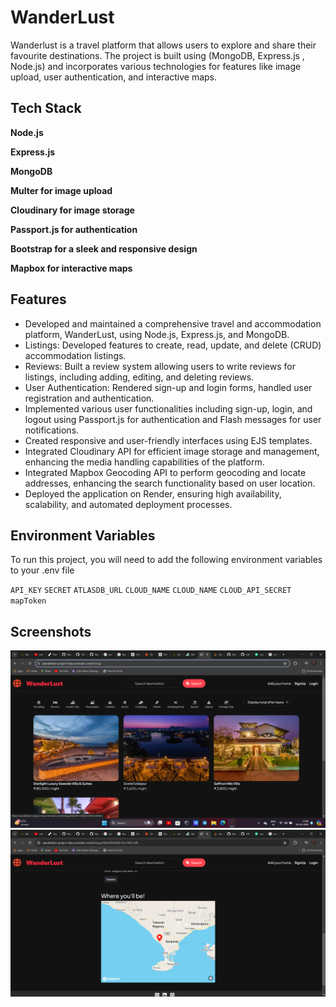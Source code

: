 
# WanderLust

Wanderlust is a travel platform that allows users to explore and share their favourite destinations. The project is built using (MongoDB, Express.js , Node.js) and incorporates various technologies for features like image upload, user authentication, and interactive maps.


## Tech Stack

**Node.js**

**Express.js**

**MongoDB**

**Multer for image upload**

**Cloudinary for image storage**

**Passport.js for authentication**

**Bootstrap for a sleek and responsive design**

**Mapbox for interactive maps**

## Features

- Developed and maintained a comprehensive travel and accommodation platform, WanderLust, using Node.js, Express.js, and MongoDB.
- Listings: Developed features to create, read, update, and delete (CRUD) accommodation listings.
- Reviews: Built a review system allowing users to write reviews for listings, including adding, editing, and deleting reviews.
- User Authentication: Rendered sign-up and login forms, handled user registration and authentication.
- Implemented various user functionalities including sign-up, login, and logout using Passport.js for authentication and Flash messages for user notifications.
- Created responsive and user-friendly interfaces using EJS templates.
- Integrated Cloudinary API for efficient image storage and management, enhancing the media handling capabilities of the platform.
- Integrated Mapbox Geocoding API to perform geocoding and locate addresses, enhancing the search functionality based on user location.
- Deployed the application on Render, ensuring high availability, scalability, and automated deployment processes.


## Environment Variables

To run this project, you will need to add the following environment variables to your .env file

`API_KEY`
`SECRET`
`ATLASDB_URL`
`CLOUD_NAME`
`CLOUD_NAME`
`CLOUD_API_SECRET`
`mapToken`

## Screenshots

![App Screenshot](https://github.com/HRXHarshal/WanderLust/blob/main/Screenshots/Screenshot%202024-06-19%20170623.png?raw=true)
![App Screenshot](https://github.com/HRXHarshal/WanderLust/blob/main/Screenshots/Screenshot%202024-06-19%20171909.png?raw=true)



